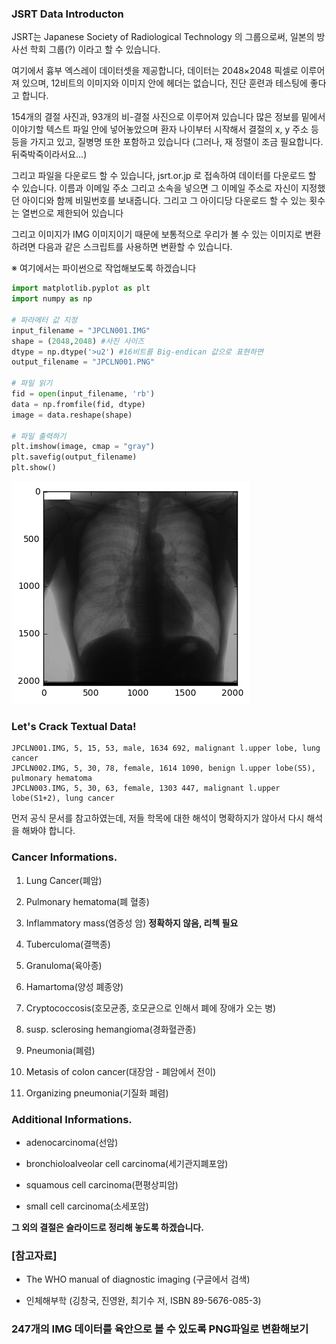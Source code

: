 
### JSRT Data Introducton

JSRT는 Japanese Society of Radiological Technology 의 그룹으로써, 일본의 방사선 학회 그룹(?) 이라고 할 수 있습니다.

여기에서 흉부 엑스레이 데이터셋을 제공합니다, 데이터는 2048×2048 픽셀로 이루어져 있으며, 12비트의 이미지와 이미지 안에 헤더는 없습니다, 진단 훈련과 테스팅에 좋다고 합니다.

154개의 결절 사진과, 93개의 비-결절 사진으로 이루어져 있습니다 많은 정보를 밑에서 이야기할 텍스트 파일 안에 넣어놓았으며 환자 나이부터 시작해서 결절의 x, y 주소 등등을 가지고 있고, 질병명 또한 포함하고 있습니다 (그러나, 재 정렬이 조금 필요합니다. 뒤죽박죽이라서요...)

그리고 파일을 다운로드 할 수 있습니다, jsrt.or.jp 로 접속하여 데이터를 다운로드 할 수 있습니다. 이름과 이메일 주소 그리고 소속을 넣으면 그 이메일 주소로 자신이 지정했던 아이디와 함께 비밀번호를 보내줍니다. 그리고 그 아이디당 다운로드 할 수 있는 횟수는 열번으로 제한되어 있습니다

그리고 이미지가 IMG 이미지이기 때문에 보통적으로 우리가 볼 수 있는 이미지로 변환하려면 다음과 같은 스크립트를 사용하면 변환할 수 있습니다.

※ 여기에서는 파이썬으로 작업해보도록 하겠습니다


```python
import matplotlib.pyplot as plt
import numpy as np

# 파라메터 값 지정
input_filename = "JPCLN001.IMG"
shape = (2048,2048) #사진 사이즈
dtype = np.dtype('>u2') #16비트를 Big-endican 값으로 표현하면
output_filename = "JPCLN001.PNG"

# 파일 읽기
fid = open(input_filename, 'rb')
data = np.fromfile(fid, dtype)
image = data.reshape(shape)

# 파일 출력하기
plt.imshow(image, cmap = "gray")
plt.savefig(output_filename)
plt.show()
```


![png](output_1_0.png)


### Let's Crack Textual Data!

```
JPCLN001.IMG, 5, 15, 53, male, 1634 692, malignant l.upper lobe, lung cancer	
JPCLN002.IMG, 5, 30, 78, female, 1614 1090, benign l.upper lobe(S5), pulmonary hematoma
JPCLN003.IMG, 5, 30, 63, female, 1303 447, malignant l.upper lobe(S1+2), lung cancer
```

먼저 공식 문서를 참고하였는데, 저들 학목에 대한 해석이 명확하지가 않아서 다시 해석을 해봐야 합니다.

### Cancer Informations.

1. Lung Cancer(폐암)

2. Pulmonary hematoma(폐 혈종)

3. Inflammatory	mass(염증성 암) **정확하지 않음, 리첵 필요**

4. Tuberculoma(결핵종)

5. Granuloma(육아종)

6. Hamartoma(양성 폐종양)

7. Cryptococcosis(호모균종, 호모균으로 인해서 폐에 장애가 오는 병)

8. susp. sclerosing hemangioma(경화혈관종)

9. Pneumonia(폐렴)

10. Metasis of colon cancer(대장암 - 폐암에서 전이)

11. Organizing pneumonia(기질화 폐렴)

### Additional Informations. 

- adenocarcinoma(선암)

- bronchioloalveolar cell carcinoma(세기관지폐포암)

- squamous cell carcinoma(편평상피암)

- small cell carcinoma(소세포암)

**그 외의 결절은 슬라이드로 정리해 놓도록 하겠습니다.** 

### [참고자료]

- The WHO manual of diagnostic imaging (구글에서 검색)

- 인체해부학 (깅창국, 진영완, 최기수 저, ISBN 89-5676-085-3)

### 247개의 IMG 데이터를 육안으로 볼 수 있도록 PNG파일로 변환해보기


```python

```
